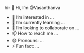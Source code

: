 hi- 👋 Hi, I’m @Vasanthanva
- 👀 I’m interested in ...
- 🌱 I’m currently learning ...
- 💞️ I’m looking to collaborate on ...
- 📫 How to reach me ...
- 😄 Pronouns: ...
- ⚡ Fun fact: ...

<!---
Vasanthanva/Vasanthanva is a ✨ special ✨ repository because its `README.md` (this file) appears on your GitHub profile.
You can click the Preview link to take a look at your changes.
--->
